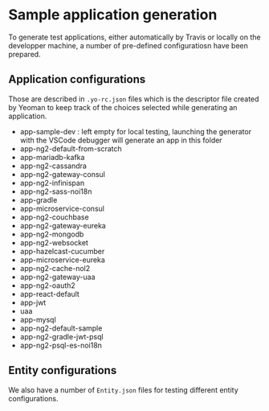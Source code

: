 # Sample application generation

To generate test applications, either automatically by Travis or locally on the developper machine, a number of pre-defined configuratiosn have been prepared.

## Application configurations

Those are described in `.yo-rc.json` files which is the descriptor file created by Yeoman to keep track of the choices selected while generating an application.

-   app-sample-dev : left empty for local testing, launching the generator with the VSCode debugger will generate an app in this folder
-   app-ng2-default-from-scratch
-   app-mariadb-kafka
-   app-ng2-cassandra
-   app-ng2-gateway-consul
-   app-ng2-infinispan
-   app-ng2-sass-noi18n
-   app-gradle
-   app-microservice-consul
-   app-ng2-couchbase
-   app-ng2-gateway-eureka
-   app-ng2-mongodb
-   app-ng2-websocket
-   app-hazelcast-cucumber
-   app-microservice-eureka
-   app-ng2-cache-nol2
-   app-ng2-gateway-uaa
-   app-ng2-oauth2
-   app-react-default
-   app-jwt
-   uaa
-   app-mysql
-   app-ng2-default-sample
-   app-ng2-gradle-jwt-psql
-   app-ng2-psql-es-noi18n

## Entity configurations

We also have a number of `Entity.json` files for testing different entity configurations.
